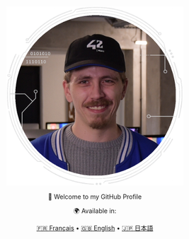 <div>
    <p align="center">
    <img src="mechard_42.png" alt="Maxime ECHARD" width="400">
    <p align="center">👋 Welcome to my GitHub Profile</p>
</div>

<p align="center">
  🌍 Available in:
</p>

<p align="center">
  <a href="./README.fr.md">🇫🇷 Français</a> • 
  <a href="./README.en.md">🇬🇧 English</a> • 
  <a href="./README.jp.md">🇯🇵 日本語</a>
</p>

<!--
**M2000-fr/M2000-fr** is a ✨ _special_ ✨ repository because its `README.md` (this file) appears on your GitHub profile.

Here are some ideas to get you started:

- 🔭 I’m currently working on ...
- 🌱 I’m currently learning ...
- 👯 I’m looking to collaborate on ...
- 🤔 I’m looking for help with ...
- 💬 Ask me about ...
- 📫 How to reach me: ...
- 😄 Pronouns: ...
- ⚡ Fun fact: ...
-->
